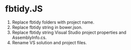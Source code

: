 fbtidy.JS
============

1. Replace fbtidy folders with project name.
2. Replace fbtidy string in bower.json.
3. Replace fbtidy string Visual Studio project properties and AssemblyInfo.cs.
4. Rename VS solution and project files.
